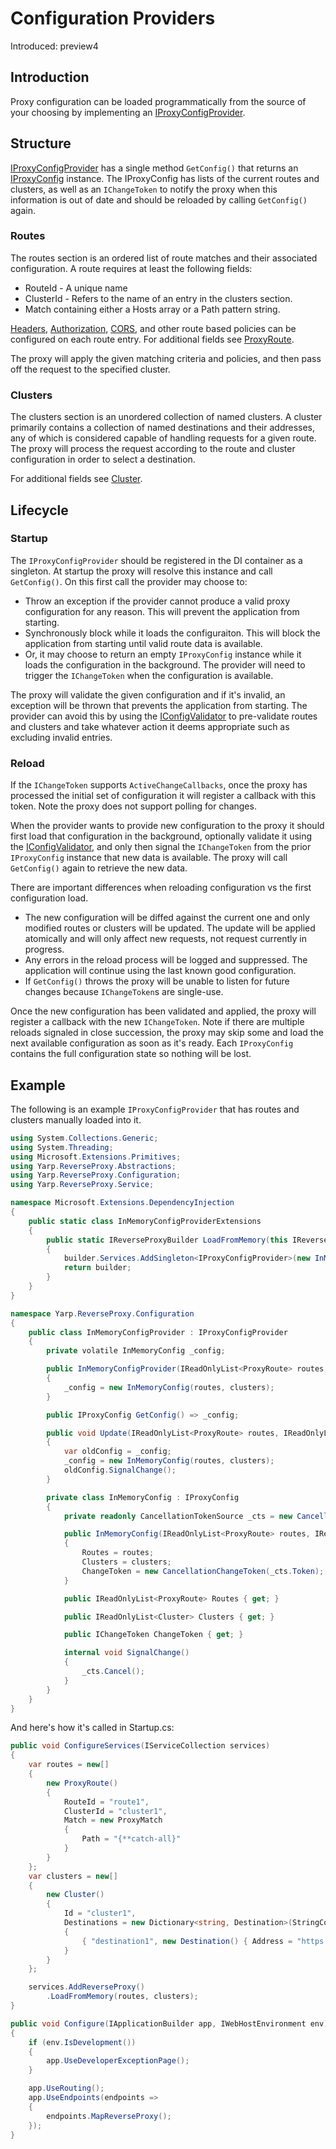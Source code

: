 # Configuration Providers

Introduced: preview4

## Introduction
Proxy configuration can be loaded programmatically from the source of your choosing by implementing an [IProxyConfigProvider](xref:Yarp.ReverseProxy.Service.IProxyConfigProvider).

## Structure
[IProxyConfigProvider](xref:Yarp.ReverseProxy.Service.IProxyConfigProvider) has a single method `GetConfig()` that returns an [IProxyConfig](xref:Yarp.ReverseProxy.Service.IProxyConfig) instance. The IProxyConfig has lists of the current routes and clusters, as well as an `IChangeToken` to notify the proxy when this information is out of date and should be reloaded by calling `GetConfig()` again.

### Routes
The routes section is an ordered list of route matches and their associated configuration. A route requires at least the following fields:
- RouteId - A unique name
- ClusterId - Refers to the name of an entry in the clusters section.
- Match containing either a Hosts array or a Path pattern string.

[Headers](header-routing.md), [Authorization](authn-authz.md), [CORS](cors.md), and other route based policies can be configured on each route entry. For additional fields see [ProxyRoute](xref:Yarp.ReverseProxy.Abstractions.ProxyRoute).

The proxy will apply the given matching criteria and policies, and then pass off the request to the specified cluster.

### Clusters
The clusters section is an unordered collection of named clusters. A cluster primarily contains a collection of named destinations and their addresses, any of which is considered capable of handling requests for a given route. The proxy will process the request according to the route and cluster configuration in order to select a destination.

For additional fields see [Cluster](xref:Yarp.ReverseProxy.Abstractions.Cluster).

## Lifecycle

### Startup
The `IProxyConfigProvider` should be registered in the DI container as a singleton. At startup the proxy will resolve this instance and call `GetConfig()`. On this first call the provider may choose to:
- Throw an exception if the provider cannot produce a valid proxy configuration for any reason. This will prevent the application from starting.
- Synchronously block while it loads the configuraiton. This will block the application from starting until valid route data is available.
- Or, it may choose to return an empty `IProxyConfig` instance while it loads the configuration in the background. The provider will need to trigger the `IChangeToken` when the configuration is available.

The proxy will validate the given configuration and if it's invalid, an exception will be thrown that prevents the application from starting. The provider can avoid this by using the [IConfigValidator](xref:Yarp.ReverseProxy.Service.IConfigValidator) to pre-validate routes and clusters and take whatever action it deems appropriate such as excluding invalid entries.

### Reload
If the `IChangeToken` supports `ActiveChangeCallbacks`, once the proxy has processed the initial set of configuration it will register a callback with this token. Note the proxy does not support polling for changes.

When the provider wants to provide new configuration to the proxy it should first load that configuration in the background, optionally validate it using the [IConfigValidator](xref:Yarp.ReverseProxy.Service.IConfigValidator), and only then signal the `IChangeToken` from the prior `IProxyConfig` instance that new data is available. The proxy will call `GetConfig()` again to retrieve the new data.

There are important differences when reloading configuration vs the first configuration load.
- The new configuration will be diffed against the current one and only modified routes or clusters will be updated. The update will be applied atomically and will only affect new requests, not request currently in progress.
- Any errors in the reload process will be logged and suppressed. The application will continue using the last known good configuration.
- If `GetConfig()` throws the proxy will be unable to listen for future changes because `IChangeToken`s are single-use.

Once the new configuration has been validated and applied, the proxy will register a callback with the new `IChangeToken`. Note if there are multiple reloads signaled in close succession, the proxy may skip some and load the next available configuration as soon as it's ready. Each `IProxyConfig` contains the full configuration state so nothing will be lost.

## Example
The following is an example `IProxyConfigProvider` that has routes and clusters manually loaded into it.

```C#
using System.Collections.Generic;
using System.Threading;
using Microsoft.Extensions.Primitives;
using Yarp.ReverseProxy.Abstractions;
using Yarp.ReverseProxy.Configuration;
using Yarp.ReverseProxy.Service;

namespace Microsoft.Extensions.DependencyInjection
{
    public static class InMemoryConfigProviderExtensions
    {
        public static IReverseProxyBuilder LoadFromMemory(this IReverseProxyBuilder builder, IReadOnlyList<ProxyRoute> routes, IReadOnlyList<Cluster> clusters)
        {
            builder.Services.AddSingleton<IProxyConfigProvider>(new InMemoryConfigProvider(routes, clusters));
            return builder;
        }
    }
}

namespace Yarp.ReverseProxy.Configuration
{
    public class InMemoryConfigProvider : IProxyConfigProvider
    {
        private volatile InMemoryConfig _config;

        public InMemoryConfigProvider(IReadOnlyList<ProxyRoute> routes, IReadOnlyList<Cluster> clusters)
        {
            _config = new InMemoryConfig(routes, clusters);
        }

        public IProxyConfig GetConfig() => _config;

        public void Update(IReadOnlyList<ProxyRoute> routes, IReadOnlyList<Cluster> clusters)
        {
            var oldConfig = _config;
            _config = new InMemoryConfig(routes, clusters);
            oldConfig.SignalChange();
        }

        private class InMemoryConfig : IProxyConfig
        {
            private readonly CancellationTokenSource _cts = new CancellationTokenSource();

            public InMemoryConfig(IReadOnlyList<ProxyRoute> routes, IReadOnlyList<Cluster> clusters)
            {
                Routes = routes;
                Clusters = clusters;
                ChangeToken = new CancellationChangeToken(_cts.Token);
            }

            public IReadOnlyList<ProxyRoute> Routes { get; }

            public IReadOnlyList<Cluster> Clusters { get; }

            public IChangeToken ChangeToken { get; }

            internal void SignalChange()
            {
                _cts.Cancel();
            }
        }
    }
}
```

And here's how it's called in Startup.cs:
```C#
public void ConfigureServices(IServiceCollection services)
{
    var routes = new[]
    {
        new ProxyRoute()
        {
            RouteId = "route1",
            ClusterId = "cluster1",
            Match = new ProxyMatch
            {
                Path = "{**catch-all}"
            }
        }
    };
    var clusters = new[]
    {
        new Cluster()
        {
            Id = "cluster1",
            Destinations = new Dictionary<string, Destination>(StringComparer.OrdinalIgnoreCase)
            {
                { "destination1", new Destination() { Address = "https://example.com" } }
            }
        }
    };

    services.AddReverseProxy()
        .LoadFromMemory(routes, clusters);
}

public void Configure(IApplicationBuilder app, IWebHostEnvironment env)
{
    if (env.IsDevelopment())
    {
        app.UseDeveloperExceptionPage();
    }

    app.UseRouting();
    app.UseEndpoints(endpoints =>
    {
        endpoints.MapReverseProxy();
    });
}
```
